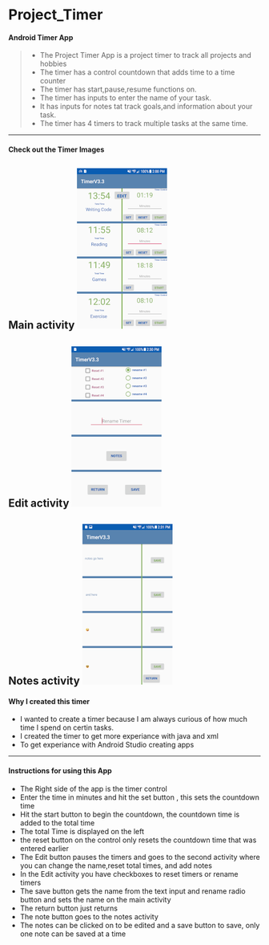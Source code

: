 # Project_Timer

#### Android Timer App
> * The Project Timer App is a project timer to track all projects and hobbies
> * The timer has a control countdown that adds time to a time counter 
> * The timer has start,pause,resume functions on.
> * The timer has inputs to enter the name of your task.
> * It has inputs for notes tat track goals,and information about your task.
> * The timer has 4 timers to track multiple tasks at the same time.
---
#### Check out the Timer Images
Main activity 
![](img/mainActivity.png)
---
Edit activity
![](img/edit.png)
---
Notes activity
![](img/notes.png)
---
#### Why I created this timer 
- I wanted to create a timer because I am always curious of how much time I spend on certin tasks.
- I created the timer to get more experiance with java and xml 
- To get experiance with Android Studio creating apps
---
#### Instructions for using this App 
- The Right side of the app is the timer control
- Enter the time in minutes and hit the set button , this sets the countdown time
- Hit the start button to begin the countdown, the countdown time is added to the total time
- The total Time is displayed on the left
- the reset button on the control only resets the countdown time that was entered earlier
- The Edit button pauses the timers and goes to the second activity where you can change the name,reset total times, and add notes
- In the Edit activity you have checkboxes to reset timers or rename timers
- The save button gets the name from the text input and rename radio button and sets the name on the main activity
- The return button just returns
- The note button goes to the notes activity
- The notes can be clicked on to be edited and a save button to save, only one note can be saved at a time
